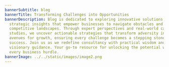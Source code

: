 ```yaml
---
bannerSubtitle: blog
bannerTitle: Transforming Challenges into Opportunities
bannerDescription: Blog is dedicated to exploring innovative solutions and
  strategic insights that empower businesses to navigate obstacles and thrive in
  competitive landscapes. Through expert perspectives and real-world case
  studies, we uncover actionable strategies that transform adversity into
  avenues for growth, ensuring every challenge becomes a stepping stone towards
  success. Join us as we redefine consultancy with practical wisdom and
  visionary guidance. Your go-to resource for unlocking the potential within
  every business hurdle.
bannerImage: ../../static/images/image2.png
---
```

